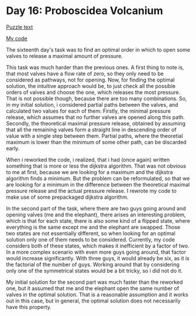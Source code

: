 # Day 16: Proboscidea Volcanium

[Puzzle text](https://adventofcode.com/2022/day/16)

[My code](https://github.com/DERAlfons/aoc2022/blob/master/Day16/Main.hs)

The sixteenth day's task was to find an optimal order in which to open some valves to release a
maximal amount of pressure.

This task was much harder than the previous ones. A first thing to note is, that most valves have a
flow rate of zero, so they only need to be considered as pathways, not for opening. Now, for
finding the optimal solution, the intuitive approach would be, to just check all the possible
orders of valves and choose the one, which releases the most pressure. That is not possible though,
because there are too many combinations. So, in my initial solution, i considered partial paths
between the valves, and calculated two values for each of them: Firstly, the minimal pressure
release, which assumes that no further valves are opened along this path. Secondly, the theoretical
maximal pressure release, obtained by assuming that all the remaining valves form a straight line
in descending order of value with a single step between them. Partial paths, where the theoretial
maximum is lower than the minimum of some other path, can be discarded early.

When i reworked the code, i realized, that i had (once again) written something that is more or
less the dijkstra algorithm. That was not obvious to me at first, because we are looking for a
maximum and the dijkstra algorithm finds a minimum. But the problem can be reformulated, so that we
are looking for a minimum in the difference between the theoretical maximal pressure release and
the actual pressure release. I rewrote my code to make use of some prepackaged dijkstra algorithm.

In the second part of the task, where there are two guys going around and opening valves (me and
the elephant), there arises an interesting problem, which is that for each state, there is also
some kind of a flipped state, where everything is the same except me and the elephant are swapped.
Those two states are not essentially different, so when looking for an optimal solution only one of
them needs to be considered. Currently, my code considers both of these states, which makes it
inefficient by a factor of two. In a more complex scenario with even more guys going around, that
factor would increase significantly. With three guys, it would already be six, as it is the
factorial of the number of guys. Working around that by considering only one of the symmetrical
states would be a bit tricky, so i did not do it.

My initial solution for the second part was much faster than the reworked one, but it assumed that
me and the elephant open the same number of valves in the optimal solution. That is a reasonable
assumption and it works out in this case, but in general, the optimal solution does not necessarily
have this property.